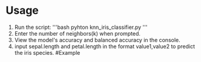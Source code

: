 # Usage
1. Run the script:
'''bash
pyhton knn_iris_classifier.py
'''
3. Enter the number of neighbors(k) when prompted.
4. View the model's accuracy and balanced accuracy in the console.
5. input sepal.length and petal.length in the format value1,value2 to predict the iris species.
#Example
